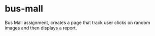 # bus-mall
Bus Mall assignment, creates a page that track user clicks on random images and then displays a report.
